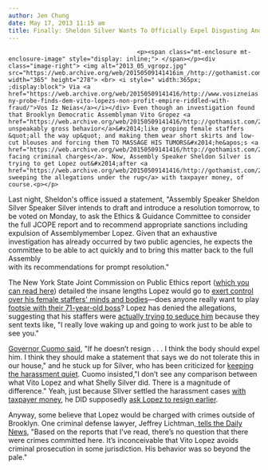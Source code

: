 ```yaml
---
author: Jen Chung
date: May 17, 2013 11:15 am
title: Finally: Sheldon Silver Wants To Officially Expel Disgusting And (Allegedly) Gropey Vito Lopez
---
```


	
										<p><span class="mt-enclosure mt-enclosure-image" style="display: inline;"> </span></p><div class="image-right"> <img alt="2013_05_vgropz.jpg" src="https://web.archive.org/web/20150509141416im_/http://gothamist.com/attachments/jen/2013_05_vgropz.jpg" width="365" height="278"> <br> <i style=" width:365px; ;display:block"> Via <a href="https://web.archive.org/web/20150509141416/http://www.vosizneias.com/64296/2010/09/15/brooklyn-ny-probe-finds-dem-vito-lopezs-non-profit-empire-riddled-with-fraud/">Vos Iz Neias</a></i></div> Even though an investigation found that Brooklyn Democratic Assemblyman Vito Gropez <a href="https://web.archive.org/web/20150509141416/http://gothamist.com/2013/05/16/disgusting_vito_lopez_details_he_ma.php">committed unspeakably gross behavior</a>&#x2014;like groping female staffers &quot;all the way up&quot; and making them wear short skirts and low-cut blouses and forcing them TO MASSAGE HIS TUMORS&#x2014;he&apos;s <a href="https://web.archive.org/web/20150509141416/http://gothamist.com/2013/05/15/the_corrupt_system_works_no_charges.php">not facing criminal charges</a>. Now, Assembly Speaker Sheldon Silver is trying to get Lopez out&#x2014;after <a href="https://web.archive.org/web/20150509141416/http://gothamist.com/2012/08/26/sheldon_silver_actually_settled_oth.php">previously sweeping the allegations under the rug</a> with taxpayer money, of course.<p></p>

<p>Last night, Sheldon&apos;s office issued a statement, &quot;Assembly Speaker Sheldon Silver Speaker Silver intends to draft and introduce a resolution tomorrow, to be voted on Monday, to ask the Ethics &amp; Guidance Committee to consider the full JCOPE report and to recommend appropriate sanctions including expulsion of Assemblymember Lopez. Given that an exhaustive investigation has already occurred by two public agencies, he expects the committee to be able to act quickly and to bring this matter back to the full Assembly<br>
with its recommendations for prompt resolution.&quot;</p>

<p>The New York State Joint Commission on Public Ethics report (<a href="https://web.archive.org/web/20150509141416/http://www.nydailynews.com/blogs/dailypolitics/2013/05/document-drop-its-not-all-about-vito-lopez">which you can read here</a>) detailed the insane lengths Lopez would go to  <a href="https://web.archive.org/web/20150509141416/http://gothamist.com/2013/05/16/disgusting_vito_lopez_details_he_ma.php">exert control over his female staffers&apos; minds and bodies</a>&#x2014;does anyone really want to play <a href="https://web.archive.org/web/20150509141416/http://polhudson.lohudblogs.com/2013/05/15/view-jcope-report-details-lopezs-history-of-sexual-harassment/">footsie with their 71-year-old boss</a>? Lopez has denied the allegations, suggesting that his staffers were <a href="https://web.archive.org/web/20150509141416/http://polhudson.lohudblogs.com/2013/05/16/view-vito-lopez-23-page-defense-to-jcope/">actually trying to seduce him</a> because they sent texts like, &quot;I really love waking up and going to work just to be able to see you.&quot;</p>

<p><a href="https://web.archive.org/web/20150509141416/http://www.nydailynews.com/new-york/cuomo-urges-vito-lopez-resign-article-1.1346593?localLinksEnabled=false">Governor Cuomo said</a>, &quot;If he doesn&#x2019;t resign . . . I think the body should expel him. I think they should make a statement that says we do not tolerate this in our house,&quot; and he stuck up for Silver, who has been criticized for <a href="https://web.archive.org/web/20150509141416/http://gothamist.com/2012/08/26/sheldon_silver_actually_settled_oth.php">keeping the harassment quiet</a>. Cuomo insisted,&quot;I don&#x2019;t see any comparison between what Vito Lopez and what Shelly Silver did. There is a magnitude of difference.&quot; Yeah, just because SIlver settled the harassment cases <a href="https://web.archive.org/web/20150509141416/http://gothamist.com/2012/08/28/get_groped_by_vito_collect_100k_fro.php">with taxpayer money</a>, he DID supposedly <a href="https://web.archive.org/web/20150509141416/http://gothamist.com/2012/09/04/sheldon_silver_i_totally_asked_vito.php">ask Lopez to resign earlier</a>.</p>

<p>Anyway, some believe that Lopez would be charged with crimes outside of Brooklyn. One criminal defense lawyer, Jeffrey Lichtman,<a href="https://web.archive.org/web/20150509141416/http://www.nydailynews.com/news/politics/vito-lopez-face-charges-brooklyn-experts-article-1.1346803"> tells the Daily News</a>, &quot;Based on the reports that I&#x2019;ve read, there&#x2019;s no question that there were crimes committed here. It&#x2019;s inconceivable that Vito Lopez avoids criminal prosecution in some jurisdiction. His behavior was so beyond the pale.&quot;</p>					
										
									
				